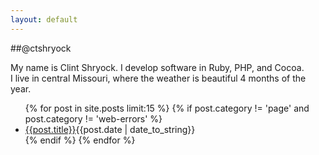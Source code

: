 ```yaml
---
layout: default
---
```


##@ctshryock

My name is Clint Shryock.  I develop software in Ruby, PHP, and Cocoa.  
I live in central Missouri, where the weather is beautiful 4 months of the year.  


<ul>
{% for post in site.posts limit:15 %}
    {% if post.category != 'page' and post.category != 'web-errors' %}
        <li><a href="{{post.url}}">{{post.title}}</a><span class="post-date-archive">{{post.date | date_to_string}} </span></li>
    {% endif %}
{% endfor %}
</ul>
